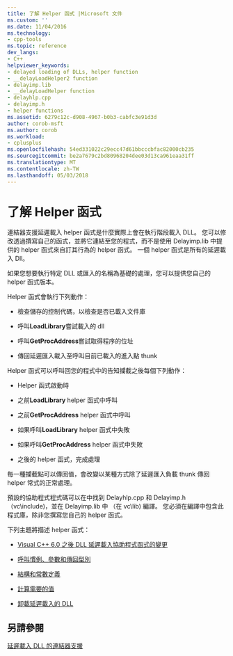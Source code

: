 ```yaml
---
title: 了解 Helper 函式 |Microsoft 文件
ms.custom: ''
ms.date: 11/04/2016
ms.technology:
- cpp-tools
ms.topic: reference
dev_langs:
- C++
helpviewer_keywords:
- delayed loading of DLLs, helper function
- __delayLoadHelper2 function
- delayimp.lib
- __delayLoadHelper function
- delayhlp.cpp
- delayimp.h
- helper functions
ms.assetid: 6279c12c-d908-4967-b0b3-cabfc3e91d3d
author: corob-msft
ms.author: corob
ms.workload:
- cplusplus
ms.openlocfilehash: 54ed331022c29ecc47d61bbcccbfac82000cb235
ms.sourcegitcommit: be2a7679c2bd80968204dee03d13ca961eaa31ff
ms.translationtype: MT
ms.contentlocale: zh-TW
ms.lasthandoff: 05/03/2018
---
```

# <a name="understanding-the-helper-function"></a>了解 Helper 函式
連結器支援延遲載入 helper 函式是什麼實際上會在執行階段載入 DLL。 您可以修改透過撰寫自己的函式，並將它連結至您的程式，而不是使用 Delayimp.lib 中提供的 helper 函式來自訂其行為的 helper 函式。 一個 helper 函式是所有的延遲載入 Dll。  
  
 如果您想要執行特定 DLL 或匯入的名稱為基礎的處理，您可以提供您自己的 helper 函式版本。  
  
 Helper 函式會執行下列動作：  
  
-   檢查儲存的控制代碼，以檢查是否已載入文件庫  
  
-   呼叫**LoadLibrary**嘗試載入的 dll  
  
-   呼叫**GetProcAddress**嘗試取得程序的位址  
  
-   傳回延遲匯入載入至呼叫目前已載入的進入點 thunk  
  
 Helper 函式可以呼叫回您的程式中的告知攔截之後每個下列動作：  
  
-   Helper 函式啟動時  
  
-   之前**LoadLibrary** helper 函式中呼叫  
  
-   之前**GetProcAddress** helper 函式中呼叫  
  
-   如果呼叫**LoadLibrary** helper 函式中失敗  
  
-   如果呼叫**GetProcAddress** helper 函式中失敗  
  
-   之後的 helper 函式，完成處理  
  
 每一種攔截點可以傳回值，會改變以某種方式除了延遲匯入負載 thunk 傳回 helper 常式的正常處理。  
  
 預設的協助程式程式碼可以在中找到 Delayhlp.cpp 和 Delayimp.h （vc\include)，並在 Delayimp.lib 中 （在 vc\lib) 編譯。 您必須在編譯中包含此程式庫，除非您撰寫您自己的 helper 函式。  
  
 下列主題將描述 helper 函式：  
  
-   [Visual C++ 6.0 之後 DLL 延遲載入協助程式函式的變更](../../build/reference/changes-in-the-dll-delayed-loading-helper-function-since-visual-cpp-6-0.md)  
  
-   [呼叫慣例、參數和傳回型別](../../build/reference/calling-conventions-parameters-and-return-type.md)  
  
-   [結構和常數定義](../../build/reference/structure-and-constant-definitions.md)  
  
-   [計算需要的值](../../build/reference/calculating-necessary-values.md)  
  
-   [卸載延遲載入的 DLL](../../build/reference/explicitly-unloading-a-delay-loaded-dll.md)  
  
## <a name="see-also"></a>另請參閱  
 [延遲載入 DLL 的連結器支援](../../build/reference/linker-support-for-delay-loaded-dlls.md)